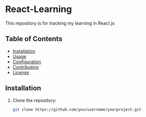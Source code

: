 # React-Learning
This repository is for tracking my learning in React.js
## Table of Contents
- [Installation](#installation)
- [Usage](#usage)
- [Configuration](#configuration)
- [Contributing](#contributing)
- [License](#license)

## Installation

1. Clone the repository:
   ```bash
   git clone https://github.com/yourusername/yourproject.git
```
